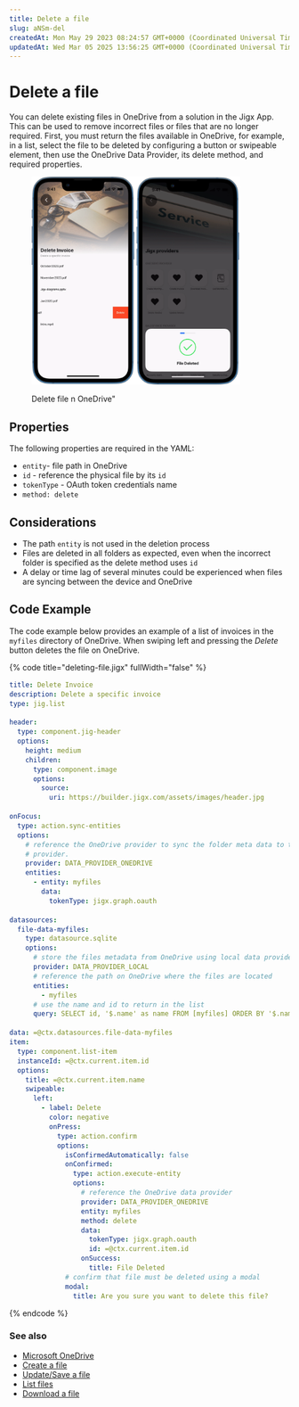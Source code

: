 ```yaml
---
title: Delete a file
slug: aNSm-del
createdAt: Mon May 29 2023 08:24:57 GMT+0000 (Coordinated Universal Time)
updatedAt: Wed Mar 05 2025 13:56:25 GMT+0000 (Coordinated Universal Time)
---
```


# Delete a file

You can delete existing files in OneDrive from a solution in the Jigx App. This can be used to remove incorrect files or files that are no longer required. First, you must return the files available in OneDrive, for example, in a list, select the file to be deleted by configuring a button or swipeable element, then use the OneDrive Data Provider, its delete method, and required properties.

<figure><img src="../../../.gitbook/assets/OneDriveDelete.png" alt="Delete file n OneDrive&#x22;" width="375"><figcaption><p>Delete file n OneDrive"</p></figcaption></figure>

## Properties

The following properties are required in the YAML:

* `entity`- file path in OneDrive
* `id` - reference the physical file by its `id`
* `tokenType` - OAuth token credentials name
* `method: delete`

## Considerations

* The path `entity` is not used in the deletion process
* Files are deleted in all folders as expected, even when the incorrect folder is specified as the delete method uses `id`
* A delay or time lag of several minutes could be experienced when files are syncing between the device and OneDrive

## Code Example

The code example below provides an example of a list of invoices in the `myfiles` directory of OneDrive. When swiping left and pressing the _Delete_ button deletes the file on OneDrive.

{% code title="deleting-file.jigx" fullWidth="false" %}
```yaml
title: Delete Invoice
description: Delete a specific invoice
type: jig.list

header:
  type: component.jig-header
  options:
    height: medium
    children:
      type: component.image
      options:
        source:
          uri: https://builder.jigx.com/assets/images/header.jpg

onFocus:
  type: action.sync-entities
  options:
    # reference the OneDrive provider to sync the folder meta data to the local data
    # provider.
    provider: DATA_PROVIDER_ONEDRIVE
    entities:
      - entity: myfiles
        data:
          tokenType: jigx.graph.oauth

datasources:
  file-data-myfiles:
    type: datasource.sqlite
    options:
      # store the files metadata from OneDrive using local data provider
      provider: DATA_PROVIDER_LOCAL
      # reference the path on OneDrive where the files are located
      entities:
        - myfiles
      # use the name and id to return in the list
      query: SELECT id, '$.name' as name FROM [myfiles] ORDER BY '$.name' DESC

data: =@ctx.datasources.file-data-myfiles
item:
  type: component.list-item
  instanceId: =@ctx.current.item.id
  options:
    title: =@ctx.current.item.name
    swipeable:
      left:
        - label: Delete
          color: negative
          onPress:
            type: action.confirm
            options:
              isConfirmedAutomatically: false
              onConfirmed:
                type: action.execute-entity
                options:
                  # reference the OneDrive data provider
                  provider: DATA_PROVIDER_ONEDRIVE
                  entity: myfiles
                  method: delete
                  data:
                    tokenType: jigx.graph.oauth
                    id: =@ctx.current.item.id
                  onSuccess:
                    title: File Deleted
              # confirm that file must be deleted using a modal
              modal:
                title: Are you sure you want to delete this file?
```
{% endcode %}

### See also

* [Microsoft OneDrive](https://docs.jigx.com/building-apps-with-jigx/data/data-providers/microsoft-onedrive)
* [Create a file](<Create a file.md>)
* [Update/Save a file](<Update_Save a file.md>)
* [List files](<List files.md>)
* [Download a file](<Download a file.md>)
